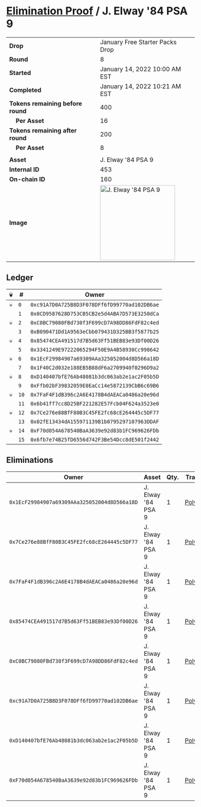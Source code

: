 # [Elimination Proof](./readme.md) / J. Elway &#039;84 PSA 9

|||
|---|---|
| **Drop** | January Free Starter Packs Drop |
| **Round** | 8 |
| **Started** | January 14, 2022 10:00 AM EST |
| **Completed** | January 14, 2022 10:21 AM EST |
| **Tokens remaining before round** | 400 |
| **&nbsp;&nbsp;&nbsp;&nbsp;Per Asset** | 16 |
| **Tokens remaining after round** | 200 |
| **&nbsp;&nbsp;&nbsp;&nbsp;Per Asset** | 8 |
| | |
| **Asset** | J. Elway &#039;84 PSA 9 |
| **Internal ID** | 453 |
| **On-chain ID** | 160 |
| **Image** | <img src="https://tcdn.blokpax.com/954504e8-1ae8-488b-801a-a065455703b3/6d1a6cf2142522a3fd6394109b6b2c5c42d21c943488adae7b0de0e9edc85e2a.png" height="200" alt="J. Elway &#039;84 PSA 9" /> |

## Ledger

| 💀 | # | Owner |
| --- | --- | --- |
| 💀 | `0` | `0xc91A7D0A725B8D3F078DFf6fD99770ad102DB6ae` |
|  | `1` | `0x0CD9587628D753CB5CB2e5d4ABA7D573E3250dCa` |
| 💀 | `2` | `0xC0BC79080FBd730f3F699cD7A98DD86FdF82c4ed` |
|  | `3` | `0xB090471Dd1A9563eCbb079431D325BB3f5877b25` |
| 💀 | `4` | `0x85474CEA491517d7B5d63Ff51BEB83e93Df00D26` |
|  | `5` | `0x3341249E97222065294F50E9A4B58930Cc998642` |
| 💀 | `6` | `0x1EcF29984907a69309AAa325052004d8D566a18D` |
|  | `7` | `0x1F40C2d032e188EB5B88dF6a2709940f0296D9a2` |
| 💀 | `8` | `0xD140407bfE76Ab48081b3dc063ab2e1ac2F05b5D` |
|  | `9` | `0xFfb02bF39832059E0EaCc14e5872139CbB6c69B6` |
| 💀 | `10` | `0x7FaF4F1dB396c2A6E4178B4dAEACa0486a20e96d` |
|  | `11` | `0x6b41ff7cc8D25BF221282E57Fcb04F624a3523e0` |
| 💀 | `12` | `0x7Ce276e88BfF80B3C45FE2fc68cE264445c5DF77` |
|  | `13` | `0x02fE13434dA155971139B1b0795297107963DDAF` |
| 💀 | `14` | `0xF70d054A678540BaA3639e92d83b1FC969626FDb` |
|  | `15` | `0x6fb7e74B25fD6556d742F3Be54Dcc8dE501f2442` |


## Eliminations

| Owner | Asset | Qty. | Transaction |
| --- | --- | --- | --- |
| `0x1EcF29984907a69309AAa325052004d8D566a18D` | J. Elway '84 PSA 9 | 1 | [Polygonscan](https://polygonscan.com/tx/0x6398610687f092cd18f00fe21452305004762b383c8442419f3bfddb96883919) |
| `0x7Ce276e88BfF80B3C45FE2fc68cE264445c5DF77` | J. Elway '84 PSA 9 | 1 | [Polygonscan](https://polygonscan.com/tx/0xef6b9dd9a054d7ff0438e21bb3177a590dd72a84836082a63bd8a11eab43aa86) |
| `0x7FaF4F1dB396c2A6E4178B4dAEACa0486a20e96d` | J. Elway '84 PSA 9 | 1 | [Polygonscan](https://polygonscan.com/tx/0xb59412f9d756b4b220af60e4a1a4fe5a3f61567efb771c72c2824ebc68da654e) |
| `0x85474CEA491517d7B5d63Ff51BEB83e93Df00D26` | J. Elway '84 PSA 9 | 1 | [Polygonscan](https://polygonscan.com/tx/0xb756f784f0945032733e30bfaf2eaddb207c798208d5cf8f1d17e4c9dacef063) |
| `0xC0BC79080FBd730f3F699cD7A98DD86FdF82c4ed` | J. Elway '84 PSA 9 | 1 | [Polygonscan](https://polygonscan.com/tx/0x6e5556d94955b1195fa8db0fc0830a0eaeca29bdc8b6976b5a0d5b2fba7f9c55) |
| `0xc91A7D0A725B8D3F078DFf6fD99770ad102DB6ae` | J. Elway '84 PSA 9 | 1 | [Polygonscan](https://polygonscan.com/tx/0xb1fe980b4ff6fdf1845bcb39d5bd99144f1b38f65b9675108daef4f9604a86d8) |
| `0xD140407bfE76Ab48081b3dc063ab2e1ac2F05b5D` | J. Elway '84 PSA 9 | 1 | [Polygonscan](https://polygonscan.com/tx/0x3ebab8dd6647ba0048afe7d01917fa51d670264c8b382d750fb86c86e5751a9d) |
| `0xF70d054A678540BaA3639e92d83b1FC969626FDb` | J. Elway '84 PSA 9 | 1 | [Polygonscan](https://polygonscan.com/tx/0xcf42cf46babbbda50778af5f293e93a8cef6d0696ece868167c99fe026cccb7a) |
